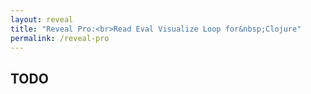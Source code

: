 ```yaml
---
layout: reveal
title: "Reveal Pro:<br>Read Eval Visualize Loop for&nbsp;Clojure"
permalink: /reveal-pro
---
```


## TODO